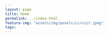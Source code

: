 ```yaml
---
layout: page
title: Home
permalink: ../index.html
feature-img: "assets/img/pexels/circuit.jpeg"
tags:
---
```

